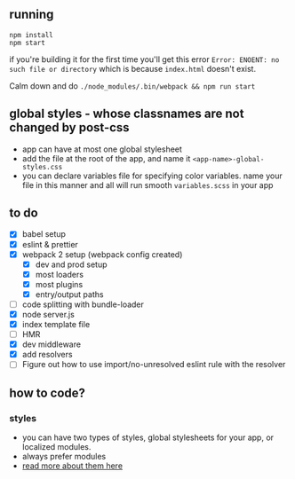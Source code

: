 ## running
```
npm install
npm start
```

if you're building it for the first time you'll get this error
`Error: ENOENT: no such file or directory` which is because `index.html` doesn't exist.

Calm down and do `./node_modules/.bin/webpack && npm run start`

## global styles - whose classnames are not changed by post-css
- app can have at most one global stylesheet
- add the file at the root of the app, and name it `<app-name>-global-styles.css`
- you can declare variables file for specifying color variables. name your file in this manner and all will run smooth `variables.scss` in your app

## to do
- [x] babel setup
- [x] eslint & prettier
- [x] webpack 2 setup (webpack config created)
  - [x] dev and prod setup
  - [x] most loaders
  - [x] most plugins
  - [x] entry/output paths
- [ ] code splitting with bundle-loader
- [x] node server.js
- [x] index template file
- [ ] HMR
- [x] dev middleware
- [x] add resolvers
- [ ] Figure out how to use import/no-unresolved eslint rule with the resolver

## how to code?

### styles
 - you can have two types of styles, global stylesheets for your app, or localized modules.
 - always prefer modules
 - [read more about them here](http://javascriptplayground.com/blog/2016/07/css-modules-webpack-react/)